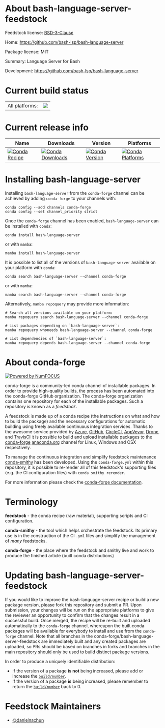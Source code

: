 About bash-language-server-feedstock
====================================

Feedstock license: [BSD-3-Clause](https://github.com/conda-forge/bash-language-server-feedstock/blob/main/LICENSE.txt)

Home: https://github.com/bash-lsp/bash-language-server

Package license: MIT

Summary: Language Server for Bash

Development: https://github.com/bash-lsp/bash-language-server

Current build status
====================


<table><tr><td>All platforms:</td>
    <td>
      <a href="https://dev.azure.com/conda-forge/feedstock-builds/_build/latest?definitionId=24277&branchName=main">
        <img src="https://dev.azure.com/conda-forge/feedstock-builds/_apis/build/status/bash-language-server-feedstock?branchName=main">
      </a>
    </td>
  </tr>
</table>

Current release info
====================

| Name | Downloads | Version | Platforms |
| --- | --- | --- | --- |
| [![Conda Recipe](https://img.shields.io/badge/recipe-bash--language--server-green.svg)](https://anaconda.org/conda-forge/bash-language-server) | [![Conda Downloads](https://img.shields.io/conda/dn/conda-forge/bash-language-server.svg)](https://anaconda.org/conda-forge/bash-language-server) | [![Conda Version](https://img.shields.io/conda/vn/conda-forge/bash-language-server.svg)](https://anaconda.org/conda-forge/bash-language-server) | [![Conda Platforms](https://img.shields.io/conda/pn/conda-forge/bash-language-server.svg)](https://anaconda.org/conda-forge/bash-language-server) |

Installing bash-language-server
===============================

Installing `bash-language-server` from the `conda-forge` channel can be achieved by adding `conda-forge` to your channels with:

```
conda config --add channels conda-forge
conda config --set channel_priority strict
```

Once the `conda-forge` channel has been enabled, `bash-language-server` can be installed with `conda`:

```
conda install bash-language-server
```

or with `mamba`:

```
mamba install bash-language-server
```

It is possible to list all of the versions of `bash-language-server` available on your platform with `conda`:

```
conda search bash-language-server --channel conda-forge
```

or with `mamba`:

```
mamba search bash-language-server --channel conda-forge
```

Alternatively, `mamba repoquery` may provide more information:

```
# Search all versions available on your platform:
mamba repoquery search bash-language-server --channel conda-forge

# List packages depending on `bash-language-server`:
mamba repoquery whoneeds bash-language-server --channel conda-forge

# List dependencies of `bash-language-server`:
mamba repoquery depends bash-language-server --channel conda-forge
```


About conda-forge
=================

[![Powered by
NumFOCUS](https://img.shields.io/badge/powered%20by-NumFOCUS-orange.svg?style=flat&colorA=E1523D&colorB=007D8A)](https://numfocus.org)

conda-forge is a community-led conda channel of installable packages.
In order to provide high-quality builds, the process has been automated into the
conda-forge GitHub organization. The conda-forge organization contains one repository
for each of the installable packages. Such a repository is known as a *feedstock*.

A feedstock is made up of a conda recipe (the instructions on what and how to build
the package) and the necessary configurations for automatic building using freely
available continuous integration services. Thanks to the awesome service provided by
[Azure](https://azure.microsoft.com/en-us/services/devops/), [GitHub](https://github.com/),
[CircleCI](https://circleci.com/), [AppVeyor](https://www.appveyor.com/),
[Drone](https://cloud.drone.io/welcome), and [TravisCI](https://travis-ci.com/)
it is possible to build and upload installable packages to the
[conda-forge](https://anaconda.org/conda-forge) [anaconda.org](https://anaconda.org/)
channel for Linux, Windows and OSX respectively.

To manage the continuous integration and simplify feedstock maintenance
[conda-smithy](https://github.com/conda-forge/conda-smithy) has been developed.
Using the ``conda-forge.yml`` within this repository, it is possible to re-render all of
this feedstock's supporting files (e.g. the CI configuration files) with ``conda smithy rerender``.

For more information please check the [conda-forge documentation](https://conda-forge.org/docs/).

Terminology
===========

**feedstock** - the conda recipe (raw material), supporting scripts and CI configuration.

**conda-smithy** - the tool which helps orchestrate the feedstock.
                   Its primary use is in the construction of the CI ``.yml`` files
                   and simplify the management of *many* feedstocks.

**conda-forge** - the place where the feedstock and smithy live and work to
                  produce the finished article (built conda distributions)


Updating bash-language-server-feedstock
=======================================

If you would like to improve the bash-language-server recipe or build a new
package version, please fork this repository and submit a PR. Upon submission,
your changes will be run on the appropriate platforms to give the reviewer an
opportunity to confirm that the changes result in a successful build. Once
merged, the recipe will be re-built and uploaded automatically to the
`conda-forge` channel, whereupon the built conda packages will be available for
everybody to install and use from the `conda-forge` channel.
Note that all branches in the conda-forge/bash-language-server-feedstock are
immediately built and any created packages are uploaded, so PRs should be based
on branches in forks and branches in the main repository should only be used to
build distinct package versions.

In order to produce a uniquely identifiable distribution:
 * If the version of a package **is not** being increased, please add or increase
   the [``build/number``](https://docs.conda.io/projects/conda-build/en/latest/resources/define-metadata.html#build-number-and-string).
 * If the version of a package **is** being increased, please remember to return
   the [``build/number``](https://docs.conda.io/projects/conda-build/en/latest/resources/define-metadata.html#build-number-and-string)
   back to 0.

Feedstock Maintainers
=====================

* [@danielnachun](https://github.com/danielnachun/)

